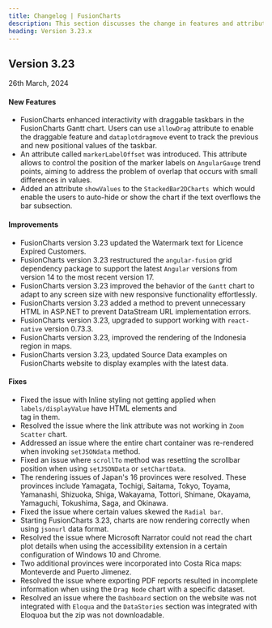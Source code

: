 ```yaml
---
title: Changelog | FusionCharts
description: This section discusses the change in features and attributes with the latest released version.
heading: Version 3.23.x
---
```


<h2 class="sub-heading">Version 3.23</h2>

<p class="release-date">26th March, 2024</p>


<h4>New Features</h4>

- FusionCharts enhanced interactivity with draggable taskbars in the FusionCharts Gantt chart. Users can use `allowDrag` attribute to enable the draggable feature and `dataplotdragmove` event to track the previous and new positional values of the taskbar.
- An attribute called `markerLabelOffset` was introduced. This attribute allows to control the position of the marker labels on `AngularGauge` trend points, aiming to address the problem of overlap that occurs with small differences in values.
- Added an attribute `showValues` to the `StackedBar2DCharts `which would enable the users to auto-hide or show the chart if the text overflows the bar subsection.

<h4>Improvements</h4>

- FusionCharts version 3.23 updated the Watermark text for Licence Expired Customers.
- FusionCharts version 3.23 restructured the `angular-fusion` grid dependency package to support the latest `Angular` versions from version 14 to the most recent version 17.
- FusionCharts version 3.23 improved the behavior of the `Gantt` chart to adapt to any screen size with new responsive functionality effortlessly.
- FusionCharts version 3.23 added a method to prevent unnecessary HTML in ASP.NET to prevent DataStream URL implementation errors.
- FusionCharts version 3.23, upgraded to support working with `react-native` version 0.73.3.
- FusionCharts version 3.23, improved the rendering of the Indonesia region in maps.
- FusionCharts version 3.23, updated Source Data examples on FusionCharts website to display examples with the latest data.

<h4>Fixes</h4>

- Fixed the issue with Inline styling not getting applied when `labels/displayValue` have HTML elements and <br> tag in them.
- Resolved the issue where the link attribute was not working in `Zoom Scatter` chart.
- Addressed an issue where the entire chart container was re-rendered when invoking `setJSONdata` method.
- Fixed an issue where `scrollTo` method was resetting the scrollbar position when using `setJSONData` or `setChartData`.
- The rendering issues of Japan's 16 provinces were resolved. These provinces include Yamagata, Tochigi, Saitama, Tokyo, Toyama, Yamanashi, Shizuoka, Shiga, Wakayama, Tottori, Shimane, Okayama, Yamaguchi, Tokushima, Saga, and Okinawa.
- Fixed the issue where certain values skewed the `Radial bar`.
- Starting FusionCharts 3.23, charts are now rendering correctly when using `jsonurl` data format.
- Resolved the issue where Microsoft Narrator could not read the chart plot details when using the accessibility extension in a certain configuration of Windows 10 and Chrome.
- Two additional provinces were incorporated into Costa Rica maps: Monteverde and Puerto Jimenez.
- Resolved the issue where exporting PDF reports resulted in incomplete information when using the `Drag Node` chart with a specific dataset.
- Resolved an issue where the `Dashboard` section on the website was not integrated with `Eloqua` and the `DataStories` section was integrated with Eloquoa but the zip was not downloadable.





  

